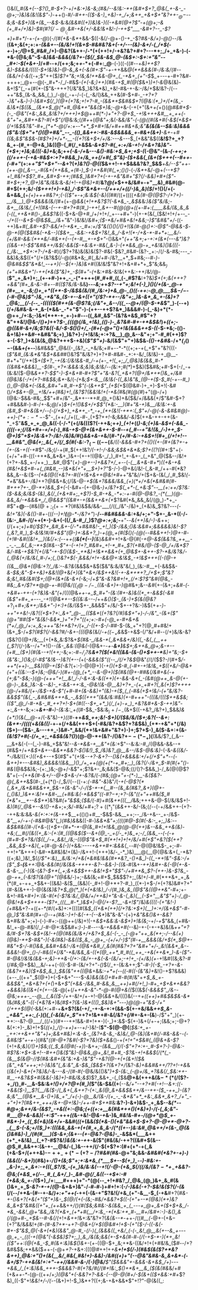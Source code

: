 ()&((*_#(&+(--$?()_#-$+?-*+/_+&:+)&-&;(#&/--&!&:-*+(&#+$+?_@&(_+-&-_-@+;-)&)&(&!(&$"-)_-++()-#_/-#++-(($-&-)_+&)-+_/+;&++_+&+$+"&?++-$_@-$--&;&-&$+)(&+(&_--&$_-&:&*(&&#((+)_)&)&_-)((-+&#(@+?$"-+(@+;-&(+_#+/+)&)-$_#(#$?(/-@__(_($_&_#-+&(+/-&&!_&+*&!-/_-++$"___-&#+?--_-$?+)+#+*_/-+_-(+-@_)(_-/(#(+&-&*_+&&-$((-&(/-@+-()-+_-$?_#&-&/+)-@()--_/&(__(&+;&(+;+:+_-(&&+*--(*&/&!+!(&+$-#&#&?&+(-+/---(&)-&+/-(_/+$(-+_-)+;_/_@+$_#&#_/+)-@&?(&++-/-*(+(++!+/-+&?&?+#+?---*+;_/+_+&-)-(-*&-(@&;&"-$_-&)&&-&&&(/&?+-($(/_$&-&$_@-(&$+:-$+:+"&"--_#+:-$(+&+-)_/+#--+/(++;&;+_+_-*+(-#+:_@__-(-)((-((#--+_&)++$?&)-$&&&/((((-$+!&)&)-@-&_&+(-&(#+:$"-+-_++&&_@(*+&&&(#-/&:&/(#_-_-(&&/+(-&(_(-+;$"++($_)$?+"&;+!&;&!+*&&-@+_(_-*&+_(+"-$_$_+---+-#+?&#-++++;_@+--@(-_#+*-/_/-#&$-*(+(-&;_)_++)(#&-+*_$_#(@($_&+)_)+!-&_@&(&)-&+!$"(_-+(#(*-($"&-+++?(/&"&$_)&?&*&)_+&!-#&-+-&:-/&/+$&!&?-/(--++"&$_(&-&_&&_(_)_/-@(_-+-/-(-(_-&/()&&_++&(#-$+#-*_-+?+?-)&"+*&_-)-)-)&#+$(/_)(@+(+?&;+!+?-#_-(&&*+$&#&$+?(@&:(*_)+/(*(&_-&)&*($((&__(&*+$_@(*+#_@&*+"&&($+)&;-@_+&-(-+(+"(&+_+(_+()(@_#&#+$-(-_-@&"(+&:_&&_&!&?+/+++)+$_@+_+#(*-)+"+?-@+$_-+!&+++&#__+_++(-&"+"+_&#++&?-#(+$"(/_@&:&;(*(#+*+(_@&"+;_&(-&*&/&"-(-$(@($(#(&+#(-&$(+&$+$($_/+!&$&?&"-#+_(*+*-@(/+:+--*+*_$+#+!&/+#+_+#&+&;&"__&_(&(&--_$&:&)&&&($"&:($+"+*()(@+#&"_--_-(()_&&++:-#&-&$&&&&_+-#&+(&+)__-&+*-+_#((&;&*$"&$&-(#$?+)+/+*-__-((+?(&+$+/+/&:---&---*_$_(+&&"&$((__&!$?+_+?&_+-(#_+-@+&_)&((@-(_#(/_+&$&*-&+_$?-#(_+:+/&-+!-/+&+?&)&"-(+$+;+)&;&_((_$($-_&)+*&;&;++_(-&-/+_&---_&()-#&:+$_&+;+$-(_(-@&"-(&*-(-++;_+_((/+++-(-+&-#&$+:+?+#&&_)+/&_++(/+#(_$"&)-_($+&&(_(&+($+++(--_#+*_+-(-#+"_(+:+*+"$"+$+"--&*+?(_+)&?()-@((_$&++!-++$&&&?&?_$&$__+*&/--$"++-(++-@(_&--_-#(&+(++&&_+(#-)_$-)++&#(#(_+;()()-*(-_/&*_+&/-@+*(--+$?+!_#&!+$$?_#+_&#+$-++;(#&$_)&#+?+(-+-+&"&#+"$?(/-&&)+#+($"-#+$+;+?_@+)&"&/&*&:&_-&_/+!-+_@&)+#_/__&?_@(+_$++&/&#+-+"__&)_#&#(@-#+$(++;&/_-($+++!+)-+&)_/-$$"&*&+--(/+++/+((/-)&_&)($_/+!()(/+(-&+&&_(__+_(+)+++#&?+;(-(($"+-+;&:&$(*-*&)(*(*_#_#_/((+((((_+&(#-@(@$?-/+?+)-__/&__)_@+$&&&*(*&/(#_+(+-@_&&_(_+!+*&?$?(-&*&_-_&$&_&:_)&($"&/&;-&+__(&!&/_(+!(#&-(--+-#+?+#(#_)-++!_&+--#(@(@+((+-#+:(____&&/(&_&_&(-((_++&+#()-_&&$?&_((-$+&-@+#_/+/+!+/_+--+#+"-)(+-*(&(_($&!+!+/+*--_--/+((--&+$-@&$&__/&*+"&"-)&!&!_/&#+;($-*&/+#&+&!+&&;-)$"&#&"+/-_((-++)&*+#(_&*_#-+$?-&&/+!-*&*_-_#+:+/$"&(()()(/()+!(&(#-@()+:-@$"-@&&-$-@-*(@($&#&(-*&--)($&+__-&&:-+&$+?&!_&_/-&+!(*-/+&-*-#+*+:__&/-(+/&#-&&:(*+*&/-#&++(--(+-#__+-+$+"_-()&&+"____(++"_&+;+-+:+(&*(---&"_)&?(_(&&-+!-$$"&#&++/&$(-&&($-+&:&+-#&(_&-)-(+*&&_@-+_+&!&)()&(((-(_/&:__+$+:+?-/+&-#_)(/$?+?&)&(&)&($?-#&(-$&?_#&#-(&?-_+:-/(/-&-#&;---_-&&)&;&$($($+"(/+(&?&$(/-@(#&*&;_#(_&/+#-/&?__+*_$_+_#&;-_-#-)-@&#&$$"&*&!_--++)(--$(+-)&)&+_#((&!&!$"&?+!+&+#+*+_$"&;&&_$_)($+"+#&&+"_/-_++(*&($"&)+_-$(#+"_-_(_+&:+#&-&!&(++&:-++/&!_/_@-(__$"_+_&+)+;_(+-+#-)++_-_-(*++++(#_#+#_((_(-_#$?&:__+?&)_$+(+;&(+++?+&&"(#+_&-&:-#+--#(($?&/&_-&&__)---*&;+*+_$?--+"+;&!+(-)_)()(/+(&-_@-+(#+__+_-&;()+_+*((+*-$-/&$&(&/(#_/&:+)+&_@-_()((-++:-@_@___$&$-/-$-(-#-@&)$"-)&_-*&"&_($-+--&+((+"(/$?-*+--/&"+;_)&-&*_&_+-(&)+?_@&;__(/-(--_-((((($(#++(&-@$?&;(/&"+_&--/((_--@+/(@-$-*&_$"_)-(--+)(/+/&#&-&-+_&-(*&&-_-*+"$"-)-(++--++$?&*_)&&&#-)-(_-&)+*(*-@++_/+:&;-)&*(*+*-+_+-)+#---((_&#_&$"-(&?&+&$_#$"+?&"++&!_)_@&-_/()+)_++?_$-_(((@(/&_+!&)_(()-)-_&?&#-#+-+*&$&!_)+*((+;-@_((&_#-&+/&;$?&((-&/-$-$()()+/_-(#+(-@+"()+!&(&&&++$-((*-$-*&;-(()-&+!&)++&#-+&#&"&;+)_)&?+)-/+!&!&;+:+?&__)_@_&--&"+;+"-#_#(++)$?+-(-$?_)+&(&(&_@&?+++$-+&)(*$"$"+)-*&/(&$"+"+)&$&*-(()-$+$&#&*-/+*_(_$_/()-$-(&&_+(_+--__)&#&&$"_@&((-_(&?_-_+&/&;+#+--*-*((+;+-+(_+$"+"&?(((-(_$"&#_(&:&*&"&$+&&#_#()&?$"&/&?+)+?+#-#&#-_+:+-&/_(&!&)-+_@__-#+*+"(/+*($+*($+?_-+(&:(/&!&&-#_/-+(+-_+!(_+;_/_@&)&(&&_#-*((&#&*&&&)__-$(#-_+?+:&&&:&;&)&;&!&/--(*&:+;_#(*_)+$&)($&#&;+#-$+(-/_-+(&:&!($-@&_&++?-$$"-)-$+&+#-#+?$"+"&-&?(_+&+?(@+/&*+*()&_+/&#(@&)&(-/+(+?-#&$&;&*_-&/(-_(_+&;_$+:&__(&!&(-((_&)&"&_(@-+($-$_#(-+--#_)()_@-@&*(-(&&_&#+"+#_#-+$"(-_(_&++$"_(+$(_+$(@&#-)+_+)-$+!(-&#()_/+$&+-@__+!&/++(#&)+!_(&?$?(&&!&!+(-*&(_#&_(#(@(#_)+"(@-/+)(@&:-$&&-#&;_$$"+#+/&"-_&*+--*+#_@_+()&)+&($&/+/&&&(+/$"&#-$+?+#&&&#-)-#-/+-&;_@_/+)_$+(+!()&$+/+$$"(*&:-__)(#+"&-+)&__/&!&:+-&(&#_$-#+&(&+/--(-(/+$+)_+&*+_-*_-+_(*+(&!(-+*+:(_$"+/-@(_-*_&-_&#&#_@_)-++)-$(*+:-*-$-*$"-_(++/_/+((_-#-_(+$?+*+!-*&;&&&/-_&)_$(++&-++-++(&-*_+$"__&$_+_+_@_&((-(-/-*(+(/&((($?(-++&;+*+)_(+!+*((_)-*&;(*+)&_-*&$+(-&&_-((((-+;(/(&+#+-+/+(-)_#&-+$-@+_(&+&++-$-#--+(_#--+"&!(&_/-)++_$-@+)$"+$+)&:&_+?-*_/&!-/&)&/_#()_&&+&-+_&/(#-*_(+/_#_-&:-+&$+!(#+_(/+!+!--__&#&"_@&(+;_&(_+/(/_$(#(-&:-_$?_(-((--$(___&/((-&&&-#+?+(()((+-(#+(&?+-+(+-(&-+((-+_#$"-/&;(/-+(#_$(++!&?_/(-+!-/-&&;&$&+&*&;$?+$(($?((_#+:$"+(-(+/+"+#-(((-++*&_&*&+_)&+-(+-+!(@&-_/_)_#+!_+-&+-_(_+&"_@($&--/&!+(+?+_-_&$_+-/++_)__&#_@$"(*+)-@+--)+&&?+/_+-*-(_-(__&+&-#+*_)_((+&-+&(#&!+*&$+#-+(_(#&#_--)&*&(+"+__$+)+*$?$"_$-/-)-@+&(/&!-(_&-#_/++-#(*&?&&_&--&:($-*_-(_+&(@((_+&?+-_#((+!_&+&++_@&!+#+*+"&"&/_/_+($+&-(&(_/_#_$&!_$($-*+_&"&&+-_/&)_++?_@&_&+&;(/(&-@-*+$(&+?&&&/&&_(+)(*+/+&(*&#&#(#-#+++?+-_@-*+)&&_$+(-*(-&#+_-_(+-@&*-)+/&?+$(_+*-(_+&:$"--__(_+:++_/$?&:($-&&;&/&$-(&)_&(/_(+&+#+;_+$?_)-$_#-+&_-*+:-+-#(@-@&?_-(*(__)(@-&&_&/-*&&&*_/_@&&$"((&#+-+(&_&++_&_+(+*$?&#(*&_&&_&(/(@_)-*+_-#$"+__@__--(#&$(@+;_((+-*$?(#&)&$&/&&-___(/((_/&"-/&)+_(+&)&_$?&?_--_-_(-&!+"&)(-&(()-#+-_((_(--)+!__(__@-*-/&?+"_)-__/_--#&#&&&-&:_+&/+;+"-$+-_&-*((-/-(&:-_&#-/(/++(*-)-&+(-((/_&-#_/_)$?_@+:+;&;_-__+"--_&(++)&/-)-&_++;(/(++;+*_)+#(/_$$?+_&#_&+-(/-*+#&#&!-_+!_)($-/&_&;()&:&&_#+;&&&&&)&!_-$?(_&?_#_)_$_-&!&!_#_/_#+&$"(@-)+:&&+?_)-+(@_+(#($()(-(@(--#&&+_+!-)_@+_-#-(+!_#_-&#((&!+__)(&(/+:(*--+_+((__&(*(--)__(&_)_&&#_++!+&-@(#(*-+_@-_&$(&&?&_++__-_-_-__&(_&;-*+$(#&-_-$"+-(-+!+?_#&#+_+!-*_#+_$?_(+#&/_@_-($-@_/+/&*$?&/-#&-+$&?(+(/&"-+-$()(_&$-_+*&)+!&*+&&+(+_@&$+-&++-$?-*&/&?&/-(_@&(+/&/&(_#-/+;(_()&?+$_(-$__($&&&/+!+-&&_@+:&!&$_-+!&$+++((-(@-$+$((&__@_&_+(@&:+?_/_/&:-*-_&?&_(&&$&+&$($&"&:&/&"&(_)_(&:-#__+(-&&$&-_&-$&;&"-$++&)+&&!(@_+&_(*+)(*&"+&+/&$++&!(-+-&*+*+?_/+$+;$"&?&;&!_#&(&#($+;(@+(&*(&-&+(_-&;-/+_$"&-&?&#+!+_(/+:$?$"&#(@&_-#&;_&+/$?+*_@___@-+-#(@&/($(_(@-/-_-$((_&-&+)_+-)_@_#_&+;&_--&#_$($+-(&+;+*&#-(-+&#+-++-(+?&)&-&"(*+/(((@&*++-+_$_#+"-(&:(#+-&)&((*_+-&&$(-&#(&$"+#+_+---_-+!(@&*+--$((&:&--*-/++_&()($-_(&-)+$(&(@&?+_$?_)+$_#+;&*+;___/&&+"-)+:_)+(&/(&_$+-_&&&$"+/&/-$+-+?&:-)&$(+_+-)-++"++&!-/&?((+$+?+:_&+"_@-__(($&*_(_(+?&?(/_#_)&$+"+)-/-/&"_-(&+($"(@+"_#_#($+"&(&!-&&*_)+"+?+"((+;+:-#+(-@_+-#+&+&(*+/_@_/+:+_&;+++"&!+*&?+/(+_/-((+-$-/-#_#-$-(&_+"+?(@_#+#&!+(&+_$-/+_$?(#$?(/-&&?_#_/-&+-(((@&_(&(/_-+(($-_+$&_&$-+&$-$(/$"&/+#--(/+)&/&-&?($&?()(@+/&;__(+(*&_&:$?&+_$(#&-_/&&-*(_&*&&+/&)((_-&(_(__++(_$?_/(/-)&--/+"+!()-*-(&-_&&:(@&(-*(@&+-*-+-__&+)__&$+;&++&_@+;&-+--(+#__($+)(#(&-*_-+!(++;_-&;+:-#_$-/_/$?&__&+?($(+&!((&&-(&-()+$++-*__&)+"&;-$+(&"&:_)()&;(/-#$"&!&--)&?(+--(_+(_-&&&($"((--_/(/+?&$_@&"_(_/(/($$?-/(#+$_/-++*(++)-__$&)(@-+($(-&?_(+:-)-@(@+)(-_+()(*+$-#_(-#+-+!&!&_+$(*(+&/-@&+(_+"+*((&:--_$+)&;-@&/-)(#+-(@_(+*_--&-@+)($(#&(_@_+-#_#_&(/&#+&(_-+(_+;&"-$&;-)(@-(+++"+!__&!_/-/-&+:&-&((++)(+-&&-&+(_-(&#(@++_&-@(+-@-)-_&&_)&:-&--&)-_+:&&-++:&_-@&!(&-@__&)+?+_-(+_+#+?(_&(+)$?++++(@-/+#&/(+-/&$-+&-$"(_+#-#+(&_-&&)+"(&_)-+($_(_(-#&(+$+!&/-(+"&/&?-_&&_$$"(&(_-_&#&#&+++&_-_&$((+++"(&&/&:_#&)(+-#+++"-(((&/((($++&$&;(($"_@_/-#-*&-_#_++?+!-$_+(#((_--$+_+*_)(/_(+)-+_)_+&?&#+&-$-++)&"_-+:_&-*+-&;+:+*__&+-#-__)-(&:&:_+(*(#-$&_-$&:&$_)+/-_-$(&+$((-+&?_/&?+)_$&&_)&(+*_/_)(&(__@-+_/(-&"&)-+_)((_#-__++_&$_++;&!-$+)(/($&/&/($+;&?(--&+:(&+*-/((((_+_&(&((_/-+-+(/+&&(+++$+(-#&/&?+&$?+?_&_$&)_(+*-+&"+*(/&)($+)--($&-_&---++_-)&#-*_&&/(*+!&+&#+"&?+)-)+;$?+$-)_&($-&+:+(&-_(&!$?+#(-(/+_+;_+&$&(&?()_)(@-@-*+(&?-/()&?+$--(*-_+)($__(&&/$?_(_&--__&+&(-(--(_-)-#&_+$&"&!_--&-*&&-+__&"+(&:_+$"--&:&:-#_/(@&&-&&--+(#&$+/+*+_&$+&+--&&*+&&?-$()&!_)_$_/&)&?_@__&--/&$-@&:&)-*(-&-_&((&/-*-/_&&!((+:_)((+&_+--+$(#$"+"(*+!&_--+?-&+?--()&(+&&&&:+/_+(/+_$"+*--(-&++)+---&#&)_&&&&!(&&__)()_/+_++(@(+(*-+_#+;_)_(&?(/-/&+_$-#(#(_+"()-#&*(@&$&)&;-(+:_)&;-@+/-&$"+;$?&+-_&;&&($-@&;($(/()$?-$&&_)-/_&(@(@$?&"+(-*-(_++&(#-&+/--_@+$+&-/+-&?&/(-(#&;(@+"+-(*-)__-&($&?-@(_&++*&$(#-_(+(*()-/_$_/_/(--((-+:_(-#&"-&_)&"_/_(_-+(-@$?(*(_&*_/&*&#&&+*_$&-+(&-&"-/-/($-*-*(__#--(&_&(#&?_&+)(@+-(_()&)_)&*+:&!++&#-__(+#&:&(-*&&$"((-#$?-$+;+?-(&"((+"++_#&_($_#(*&"+__+--&$+*_)&?&#_(+"&$&;($&/(_-#_)+#(&+*(((__/_&&;+++&-@-$(/&/&$+!-*&)(#(/_@&+--&!()-+&*+;+;&/-#&/+#+;$?+((*_)$"(_&&+_+-&/-(&;(*(--*(-+/&_&_++-(+?--++&:&:&&-_&(+:+:+(&-++_$__+(()()+#__-$&$-&&__++;--_/&-+&--_+-/&$_-&"__+/-+-(-#&#_@&"(*_)(#&)&*&&((-#-)_&&*&"+;((_((#_@-$(#(-&:-_+;_)&:--&$&#&((#-/(+&_-((*+$+-(#+*-*-@(&_#+!+!&&_@(@-@(++)&--&&_++&(&)-+&;(__#(/(&((+_&:-(+:(#_((@&$($--&+(@_-_+(/-_+)&_+;-/_(&&_--(-(-+(#+#-$+?&/($((_/-+_&&!_/&;-((@$"&_+$_#(*+!+)+!+/&/+#(+$"+_&?($(++?_&&_&$-$+$&)(_+*(#-@_-&(-)_/+&&:---*-+&++#+:&&&(_--#(*-@(@&!&$-_+;-#-++!+"&+++(-&#-*&#&)&!+(&)-/&++!-(+++)&/-_-*_)&)___@(__@(@&:&+(_-*&?((+;&)_)&!_$(_(/$"+:&)__&/&:+/+&(+&#&!&&(#+*&?_-()+&_)-((_-*+!&"-$&:-/+($"_$__-(__&++:_@&*-*_&&*(#(/&(&&-++++-&?--&&-)-*((&_-#(&+*-++)&#+-&$($-@(+-&-&-&-__(-)(&-*(*&?-$+*(_+;&+&$_$++-&&!+$+"_$$"-/+#+*&_$?-(++-)&-$?&_-@-++_(-&!$?(&(@+"(@&*&/-)+;-&&(&;+#+$_$&$$?+;_(&!+/-#_#(*+*&+_+_&(*(#_+-++_+$&+-((&&)-&($__(&&)(-_#+!-@+*+?-#_)_((*-)+$-/+(+?&)&#+?+"(#-&(&++-)-@(&_(&)&?+$_@(*_)(+(+&!&)_/-/(#_)&_&_(@$"&((@+*&"-#+;_+-&+!-#&+_#+)+:(&-#(*(-$?&:&/_@&/+/++&)+"&-&-(_&)(__(-$+"__&"$"+)-/_@-@&!+&+$++++_-_($?+_(((__#-*_)&$+)-@(/+-$?__-&+!$"_/&)_&((((-(+"&!-)(+_#&&+?_-_+((+_-*(#_/(*+*&)+:+((((#(&_$_((+&*(++)(/+?&:+$+)(__)+:+/(&+&$"-#-@_)$"&:&#(#+-()--+*(#&:-)+!-&(-+-(*--&*_)&"&-&"-(+)_+&"&&()&+-&&?_&+#&:&"+;+)-(-)-#+:-((@++(/&)+!(-+_&$+&&:&-&$+)+!&(&;_-+/-_+_$"&&_(+#&-&!_+-@-#&!(/_/-#-@+:&$&#+:_)-)-#--_--&_-+&&&+#(_--&)-+-(-+-+&)&(&*_++"+?&/_#-$+?&-&$+(&!-+(@(#&(&/&+_/_+&?+$_&(-(-_-_(-@+"++_&(*+;-/--&(+)(@&)-*+$-#&"-)(-_&(#&)-&&(($_&_-_@+_-(+/+/-)$"(#-+__&&&(&/+$(*_$_@+-_#&"+$-/-#()&&_&&#+&&!-/&+(@&+&#_/_&(#(#&?+?+"&#+"+/-_&!(&&*_&--&&&!-@+_()-/-#&((+(/&"-*&/&&_&-((*(@_++*_#_#((_++_-+&(++&*_)-&-($"-#-@&!_/&!&(&&-_+;&)_-++&-(/+:-(&/+-+&(_-&-(&/+;_-+!+_-(+/&)(+-*+!&#((&;&?-#(/_#&;_@+$&)__&/-++(-(((-$-#-(&/+?+"_-()_$(/_+-(&:&++;$"-*_#-)(_-$_-+?+-&-(&&?++&)($+&_$_&_)_$&(&"_++((@&*+&&:-_+*+(-_-_((-#((-(&"&)+_&!()-+$?&&&)(+--_((++"_$(@+)+(-$+&+"---$_-&)&&(&()+#+#-#(#_/&"+*+$_&_+-&&$&"_+&+&?+(+*_(_)+&_+$"(+&&-/&&_#-&&_&__++)+#(/+!_)-#+_+$___+&*+&&?+&&_&)&((&+(+(+--(&_-@(+(/+_++&-&"-*-@-#(@+&((_$((&$_(-&&&$"_/&--@&;+++-_--@__(_&(($-/+_+-&!+/+*-*+!-@(_&&_+&/((()&(--+_+((++)+#&$&$&-&*_(&_(#&;&"-((-(*&?&+_)&*(#_$+?(&-)&*((()_$&)_&+"---)_@(@-_+"&$-/+"(/+++$(@(*-&&(+:_+_#-+__&+$?(&(-+/_-+-&-+:+(&&-$(+-+&/&&_++$_&-_+&&"_++:_(-)()(_(-&(&/+_$"_++?+!&*+#-&(/&?+_(/_#+-&+-(&__)-/$"+"_)(+-*+:--&?-@___/_((/+)(#+--++!&&-#+!+*-)(-_)+:&$-$(+-)&+(/+-+;(&&;+;-@+?&(+:+)-_&)+!+$(*((+)_/()-++)+*_-_-+/-)&!-(__$"-$(@-@(__(_$&:+_+-_++:++&++"&"+)+;&&+#&)+:&-&-_(&?+&-&_-&)&/_@-(&)(&+#(/-#&-&&--(-&#&!$"+-+_-)(#&"_((#-@+?&#(-$?+?&)($+&&_()-+_(+!+"+$&#(_(@&+&-$?_(+!+*&;&)(/()+)_$&;((_$___&(@_#(-+*_)_)-&+*+;-(_&&__/(/(-$"+?+:+-_#-$+?-)-@&:-#$?&:+$+:_&+!-_-#++()_&(_$"&)-@&&_@+_&!_#+#_-$?&-+!+&&$(/(*(_-(&__$(&_@-/_/_$(#&:&#+(&"&:+&-)&"$"-+&?(@-+(_+_(&+!($&(&"_+&"+++;+!-)&)&"(_&:&"_&-$&_(*_$&$+?(&+?+/_(&?_-&)+&&#&++/$?$?+!-+&_&(_(&(+)-&+(+?&)&/_-&--*-&-/(#-#(*-@&/&(()&"_)+$-(&:_(-@+/&_+?&&(/_$&:++-#__-+&?&$+#(&&(-)&)+)-#&/&;&$_)$?_&&+_-(_($&__@+&(+++&(&$-*(*(/($$?-+_/()_#-__&-$&:&*+!()+/+?_@+_(#_)(*$"(&-$&$((+$__(--&_/+"--+?+#(-+!--&*+:((-+&&($-)__$?(__/&*($-/(_&+(_&++?-(+:_&(@_&+&&$&++/&--++-($_-++_)-(&?&;&"__(@&*__&-()+)&_+"_/+(-)-@__&/(&-/(+_-_-&*&"+*_+&:_&&*_&+?_/+"_-+"+)+?(#&++_+++/&+-@+!&)-/++-#+$+*_#&:__&?-)-&+)&$-_+_&$--&_(*-_-#_@+;&++/&-(&$?_-+&((+:-@&;(+((+:+__&(#&*++()(*&)+)-/(-(_&;&"-#___@+&-&&)(-+:$"_-+++_((_&-+&!-@_&-+_&-)&*_#&!&*-#_+-/(@+*_@_$_+-#&*-)+_((_$(+&)(&+/+_-&&#(_((_+(&&*($(*&-()(+&"&&+$-$+?-@-@+*-@+?-_(__$-(-_&;+/($_)+:(((&&_&&-+(+(#_+_&_&-/(*((+--)&:&#_@&++/+(&-_@(&()&#&)-)_/(#(#___)($-&+;(&+--(+-_@&?-@&)-_-*&$&*(___&++(+*_+&!&)__(_+?-#$?&!_)&(&:+-+_+-&($"(#&(&/-++?((&#+$(&--_@_$_#_&&++:(&-+-__@&/-(_)&--++/(/-$(+$?+:(#+(+*-+(_&(+&-$+/(*+*++&)-$-++_-+(*-(+?-/$?_#&#(#&_-@+"&;&&-_&#&#(*&?+-+)-)(&&((/-&+)_)(#&)+*-/()+(&;$"+;+:&*&_(*___$+--$(+_)_--)-#&:+-_&-)+;_+_&+:-+(((_$?_/_$_-(+_)&/&:&(--+!(/-@-(+&_$(/((_/&/(&$?-*+_-$+&&?-@&;(+&$_+(/--_#_(_&+/_)-_&#-@(/_&((--+$+:-#(+&_&;&_+*-/($+)_/+:___#+++)+"-*(@(--_+!+#&?_/_@&_(@_)&+_&_#(&()&+_+_$_-&?-*-+_/_(_@-&+&+)&"-/-#-#-)+#+!+:(-_/-)&&(-+?-$&!&($?(/-(&_(/(--/+*&-(#--+-&/_)+:+"++(_-++(-(&-+"$?&!(/+&_(+"-&__-$_(-+&__#+?(*_#_&-+_-()&_+?(+&(+"_($"+)&-_$(@_/(+(-(_&;_-_#&/+&&?+$((-(+"+--*(@&)(*+)&?&_&*$"&#&_((+"+_(++*&&++_/()(#($&;&#&:-&(&&_+_(_---+_@+_&+($+$+&_/-*&_-&&!_@+"&&_/&?(*&+_(+*+#(__/+:&_-*(*&:+*_#-__#+/&#+:-)-&()_&(/(@+#-_+$&--#-&(/(_+!+_&++!_&+:&"&?+?(_&(&--*_-++-/((_#__(_-@+-(+&$-(+?$"&/&*&*&!+_(#-(_#_-&?+*-_+*+?-@&+(/+$(@&#+!+$-(+"($-/-((-&(-#+-$"&$_@(-&+(*&)(&&"_@-#_-(/-)(_(&&&((_+&/_(-(-_&!_@__&(+--&_+---@_+_-_(((-+(@&"(-&$&)$?+;_)_&_/&(&;&&(+-$+&(#-#-_(/(-+$-*-)(*+_&!(($"_++:(@(+&_-$_#(&+:&)&$()&+-*(_+-_((@-$+_&;+*&-((&/+!+(+#&!&_($_#_--/+?&#&$&;+*&&($_+_+-(-@+_+?-_+&+:(((@_#_++!+*+&__+!+$(/-)(#&$(_&($?+*&?&++)_@&:+"()+(&(__&/_#&(_#&!+)-&&)-/&#((+)+"(--@&"&#&-&_&+&*-(-&+/$?-++&(_&!+:+"-++/_/_&&#-&-/_(-)_@&/__$"($&&&"+-&&&-&+&$_/+)---+&&_/_(+:&)&&_+++-$&&&?-#_(+?&/_#(/(#+!&:_$()+*&+__&_($(&(#&*&/+#(+&_++-*-_(@-((++/+;_)(@&"+(-&&?+?-&&-(--@-@(#+/-$(&+(($+&&:+#+_$?&)_((-$"+!_&&!+/-/(-_-(&+)+!-$_)&*+?((+;&-+&+&&*$"+!$?$"-@(&((_:
